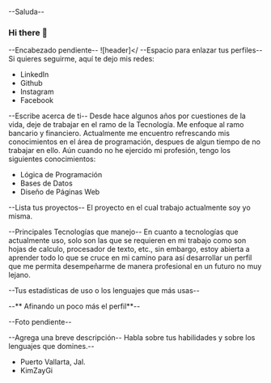 --Saluda--
### Hi there 👋 

--Encabezado pendiente--
![header]</
--Espacio para enlazar tus perfiles--
Si quieres seguirme, aquí te dejo mis redes:

* LinkedIn
* Github
* Instagram
* Facebook

--Escribe acerca de ti--
Desde hace algunos años por cuestiones de la vida, deje de trabajar en el ramo de la Tecnología. Me enfoque al ramo bancario y financiero. Actualmente me encuentro refrescando mis conocimientos en el área de programación, despues de algun tiempo de no trabajar en ello. Aún cuando no he ejercido mi profesión, tengo los siguientes conocimientos:

* Lógica de Programación
* Bases de Datos
* Diseño de Páginas Web

--Lista tus proyectos--
El proyecto en el cual trabajo actualmente soy yo misma.

--Principales Tecnologías que manejo--
En cuanto a tecnologías que actualmente uso, solo son las que se requieren en mi trabajo como son hojas de calculo, procesador de texto, etc., sin embargo, estoy abierta a aprender todo lo que se cruce en mi camino para así desarrollar un perfil que me permita desempeñarme de manera profesional en un futuro no muy lejano.

--Tus estadísticas de uso o los lenguajes que más usas--

--** Afinando un poco más el perfil**--

--Foto pendiente--

--Agrega una breve descripción--
Habla sobre tus habilidades y sobre los lenguajes que domines.--

* Puerto Vallarta, Jal.
* KimZayGi





